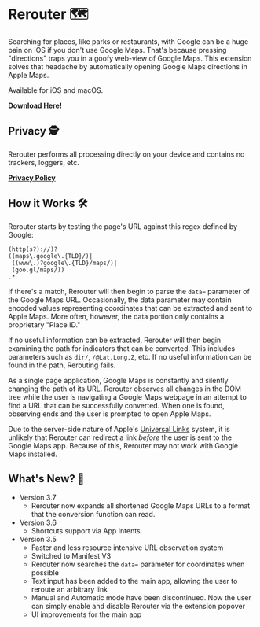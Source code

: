 # Rerouter 🗺

Searching for places, like parks or restaurants, with Google can be a huge pain on iOS if you don't use Google Maps. That's because pressing "directions" traps you in a goofy web-view of Google Maps. This extension solves that headache by automatically opening Google Maps directions in Apple Maps.

Available for iOS and macOS.

[**Download Here!**](https://apps.apple.com/us/app/id1589151155)

## Privacy 🕵️

Rerouter performs all processing directly on your device and contains no trackers, loggers, etc. 

[**Privacy Policy**](https://www.fromshawn.dev/support/rerouter-privacy)

## How it Works 🛠️
Rerouter starts by testing the page's URL against this regex defined by Google:

```
(http(s?)://)?
((maps\.google\.{TLD}/)|
 ((www\.)?google\.{TLD}/maps/)|
 (goo.gl/maps/))
.*
```

If there's a match, Rerouter will then begin to parse the `data=` parameter of the Google Maps URL. Occasionally, the data parameter may contain encoded values representing coordinates that can be extracted and sent to Apple Maps. More often, however, the data portion only contains a proprietary "Place ID."

If no useful information can be extracted, Rerouter will then begin examining the path for indicators that can be converted. This includes parameters such as `dir/`, `/@Lat,Long,Z`, etc. 
If no useful information can be found in the path, Rerouting fails.

As a single page application, Google Maps is constantly and silently changing the path of its URL. Rerouter observes all changes in the DOM tree while the user is navigating a Google Maps webpage in an attempt to find a URL that can be successfully converted. When one is found, observing ends and the user is prompted to open Apple Maps.

Due to the server-side nature of Apple's [Universal Links](https://developer.apple.com/ios/universal-links/) system, it is unlikely that Rerouter can redirect a link *before* the user is sent to the Google Maps app. Because of this, Rerouter may not work with Google Maps installed.

## What's New? 🤩
- Version 3.7
	- Rerouter now expands all shortened Google Maps URLs to a format that the conversion function can read.
- Version 3.6
	- Shortcuts support via App Intents.
- Version 3.5
	- Faster and less resource intensive URL observation system
	- Switched to Manifest V3
	- Rerouter now searches the `data=` parameter for coordinates when possible
	- Text input has been added to the main app, allowing the user to reroute an arbitrary link
	- Manual and Automatic mode have been discontinued. Now the user can simply enable and disable Rerouter via the extension popover
	- UI improvements for the main app
